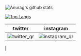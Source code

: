 ![Anurag's github stats](https://github-readme-stats.vercel.app/api?username=HinataKikuchi&show_icons=true&theme=shades-of-purple)

[![Top Langs](https://github-readme-stats.vercel.app/api/top-langs/?username=HinataKikuchi&layout=compact&theme=shades-of-purple)](https://github.com/anuraghazra/github-readme-stats)

|  twitter  |  instagram  |
| ---- | ---- |
| ![twitter_qr](https://user-images.githubusercontent.com/58177127/95284067-2c869200-0898-11eb-9ea2-abdd3ae2abc9.jpg) |  ![instagram_qr](https://user-images.githubusercontent.com/58177127/95283664-4d021c80-0897-11eb-9207-1f4799662867.png)
  |